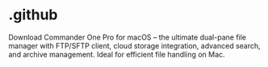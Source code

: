 # .github
Download Commander One Pro for macOS – the ultimate dual-pane file manager with FTP/SFTP client, cloud storage integration, advanced search, and archive management. Ideal for efficient file handling on Mac.
